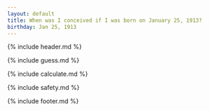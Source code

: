 ```yaml
---
layout: default
title: When was I conceived if I was born on January 25, 1913?
birthday: Jan 25, 1913
---
```


{% include header.md %}

{% include guess.md %}

{% include calculate.md %}

{% include safety.md %}

{% include footer.md %}



